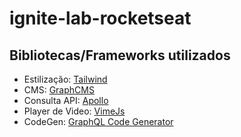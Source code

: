 # ignite-lab-rocketseat

## Bibliotecas/Frameworks utilizados
- Estilização: [Tailwind](https://tailwindcss.com/)
- CMS: [GraphCMS](https://graphcms.com/)
- Consulta API: [Apollo](https://www.apollographql.com/)
- Player de Video: [VimeJs](https://vimejs.com/)
- CodeGen: [GraphQL Code Generator](https://www.graphql-code-generator.com/)
